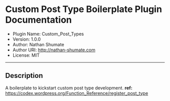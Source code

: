 Custom Post Type Boilerplate Plugin Documentation
============
 * Plugin Name:       Custom_Post_Types
 * Version:           1.0.0
 * Author:            Nathan Shumate
 * Author URI:        http://nathan-shumate.com
 * License:           MIT
---
## Description
A boilerplate to kickstart custom post type development. 
**ref:** https://codex.wordpress.org/Function_Reference/register_post_type
